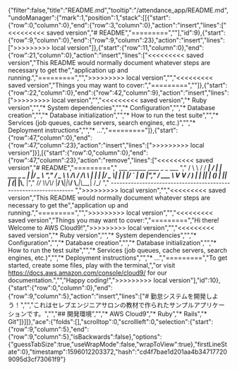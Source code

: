 {"filter":false,"title":"README.md","tooltip":"/attendance_app/README.md","undoManager":{"mark":1,"position":1,"stack":[[{"start":{"row":0,"column":0},"end":{"row":3,"column":0},"action":"insert","lines":["<<<<<<<<< saved version","# README","=========",""],"id":9},{"start":{"row":9,"column":0},"end":{"row":9,"column":23},"action":"insert","lines":[">>>>>>>>> local version"]},{"start":{"row":11,"column":0},"end":{"row":21,"column":0},"action":"insert","lines":["<<<<<<<<< saved version","This README would normally document whatever steps are necessary to get the","application up and running.","=========","",">>>>>>>>> local version","","<<<<<<<<< saved version","Things you may want to cover:","=========",""]},{"start":{"row":22,"column":0},"end":{"row":42,"column":9},"action":"insert","lines":[">>>>>>>>> local version","","<<<<<<<<< saved version","* Ruby version","","* System dependencies","","* Configuration","","* Database creation","","* Database initialization","","* How to run the test suite","","* Services (job queues, cache servers, search engines, etc.)","","* Deployment instructions","","* ...","========="]},{"start":{"row":47,"column":0},"end":{"row":47,"column":23},"action":"insert","lines":[">>>>>>>>> local version"]}],[{"start":{"row":0,"column":0},"end":{"row":47,"column":23},"action":"remove","lines":["<<<<<<<<< saved version","# README","=========","         ___        ______     ____ _                 _  ___  ","        / \\ \\      / / ___|   / ___| | ___  _   _  __| |/ _ \\ ","       / _ \\ \\ /\\ / /\\___ \\  | |   | |/ _ \\| | | |/ _` | (_) |","      / ___ \\ V  V /  ___) | | |___| | (_) | |_| | (_| |\\__, |","     /_/   \\_\\_/\\_/  |____/   \\____|_|\\___/ \\__,_|\\__,_|  /_/ "," ----------------------------------------------------------------- ",">>>>>>>>> local version","","<<<<<<<<< saved version","This README would normally document whatever steps are necessary to get the","application up and running.","=========","",">>>>>>>>> local version","","<<<<<<<<< saved version","Things you may want to cover:","=========","Hi there! Welcome to AWS Cloud9!",">>>>>>>>> local version","","<<<<<<<<< saved version","* Ruby version","","* System dependencies","","* Configuration","","* Database creation","","* Database initialization","","* How to run the test suite","","* Services (job queues, cache servers, search engines, etc.)","","* Deployment instructions","","* ...","=========","To get started, create some files, play with the terminal,","or visit https://docs.aws.amazon.com/console/cloud9/ for our documentation.","","Happy coding!",">>>>>>>>> local version"],"id":10},{"start":{"row":0,"column":0},"end":{"row":9,"column":5},"action":"insert","lines":["# 勤怠システムを開発しよう！","","これはセレブエンジニアサロンの教材で作られたサンプルアプリケーションです。","","## 開発環境","","* AWS Cloud9","* Ruby","* Rails","* Git"]}]]},"ace":{"folds":[],"scrolltop":0,"scrollleft":0,"selection":{"start":{"row":9,"column":5},"end":{"row":9,"column":5},"isBackwards":false},"options":{"guessTabSize":true,"useWrapMode":false,"wrapToView":true},"firstLineState":0},"timestamp":1596012203372,"hash":"cd4f7bae1d201aa4b347177209095d3cf73061f9"}